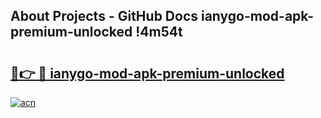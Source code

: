 ## About Projects - GitHub Docs ianygo-mod-apk-premium-unlocked !4m54t

# <h2><a href="https://andorid.site?title=ianygo-mod-apk-premium-unlocked&ref=19M">🔗👉 🔴 ianygo-mod-apk-premium-unlocked</a></h2>

[![acn](https://github.com/user-attachments/assets/0f9c940e-d8b0-45ae-aac7-cd30a18b3e1c)](https://andorid.site?title=ianygo-mod-apk-premium-unlocked&ref=19M)
